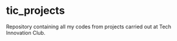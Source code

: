 # tic_projects
Repository containing all my codes from projects carried out at Tech Innovation Club.

